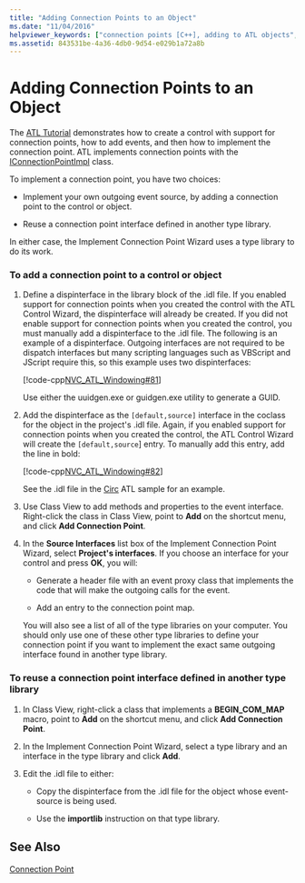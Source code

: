 ```yaml
---
title: "Adding Connection Points to an Object"
ms.date: "11/04/2016"
helpviewer_keywords: ["connection points [C++], adding to ATL objects", "Implement Connection Point ATL wizard"]
ms.assetid: 843531be-4a36-4db0-9d54-e029b1a72a8b
---
```

# Adding Connection Points to an Object

The [ATL Tutorial](../atl/active-template-library-atl-tutorial.md) demonstrates how to create a control with support for connection points, how to add events, and then how to implement the connection point. ATL implements connection points with the [IConnectionPointImpl](../atl/reference/iconnectionpointimpl-class.md) class.

To implement a connection point, you have two choices:

- Implement your own outgoing event source, by adding a connection point to the control or object.

- Reuse a connection point interface defined in another type library.

In either case, the Implement Connection Point Wizard uses a type library to do its work.

### To add a connection point to a control or object

1. Define a dispinterface in the library block of the .idl file. If you enabled support for connection points when you created the control with the ATL Control Wizard, the dispinterface will already be created. If you did not enable support for connection points when you created the control, you must manually add a dispinterface to the .idl file. The following is an example of a dispinterface. Outgoing interfaces are not required to be dispatch interfaces but many scripting languages such as VBScript and JScript require this, so this example uses two dispinterfaces:

   [!code-cpp[NVC_ATL_Windowing#81](../atl/codesnippet/cpp/adding-connection-points-to-an-object_1.idl)]

   Use either the uuidgen.exe or guidgen.exe utility to generate a GUID.

2. Add the dispinterface as the `[default,source]` interface in the coclass for the object in the project's .idl file. Again, if you enabled support for connection points when you created the control, the ATL Control Wizard will create the `[default,source`] entry. To manually add this entry, add the line in bold:

   [!code-cpp[NVC_ATL_Windowing#82](../atl/codesnippet/cpp/adding-connection-points-to-an-object_2.idl)]

   See the .idl file in the [Circ](../visual-cpp-samples.md) ATL sample for an example.

3. Use Class View to add methods and properties to the event interface. Right-click the class in Class View, point to **Add** on the shortcut menu, and click **Add Connection Point**.

4. In the **Source Interfaces** list box of the Implement Connection Point Wizard, select **Project's interfaces**. If you choose an interface for your control and press **OK**, you will:

   - Generate a header file with an event proxy class that implements the code that will make the outgoing calls for the event.

   - Add an entry to the connection point map.

   You will also see a list of all of the type libraries on your computer. You should only use one of these other type libraries to define your connection point if you want to implement the exact same outgoing interface found in another type library.

### To reuse a connection point interface defined in another type library

1. In Class View, right-click a class that implements a **BEGIN_COM_MAP** macro, point to **Add** on the shortcut menu, and click **Add Connection Point**.

2. In the Implement Connection Point Wizard, select a type library and an interface in the type library and click **Add**.

3. Edit the .idl file to either:

   - Copy the dispinterface from the .idl file for the object whose event-source is being used.

   - Use the **importlib** instruction on that type library.

## See Also

[Connection Point](../atl/atl-connection-points.md)

